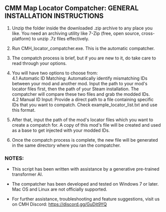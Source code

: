 ## CMM Map Locator Compatcher: GENERAL INSTALLATION INSTRUCTIONS

1. Unzip the folder inside the downloaded .zip archive to any place you like. You need an archiving utility like 7-Zip (free, open source, cross-platform) to unzip .7z files effectively.

2. Run CMH_locator_compatcher.exe. This is the automatic compatcher.

3. The compatch process is brief, but if you are new to it, do take care to read through your options.

4. You will have two options to choose from:<br/>
4.1 Automatic ID Matching: Automatically identify mismatching IDs between your mod and another mod. Input the path to your mod's locator files first, then the path of your Steam installation. The compatcher will compare these two files and grab the modded IDs.<br/>
4.2 Manual ID Input: Provide a direct path to a file containing specific IDs that you want to compatch. Check example_locator_list.txt and use this format.

5. After that, input the path of the mod's locator files which you want to create a compatch for. A copy of this mod's file will be created and used as a base to get injected with your modded IDs.

5. Once the compatch process is complete, the new file will be generated in the same directory where you ran the compatcher.

### NOTES:

- This script has been written with assistance by a generative pre-trained transformer AI.

- The compatcher has been developed and tested on Windows 7 or later. Mac OS and Linux are not officially supported.

- For further assistance, troubleshooting and feature suggestions, visit us on CMH Discord: https://discord.gg/GuDjt9YQ
